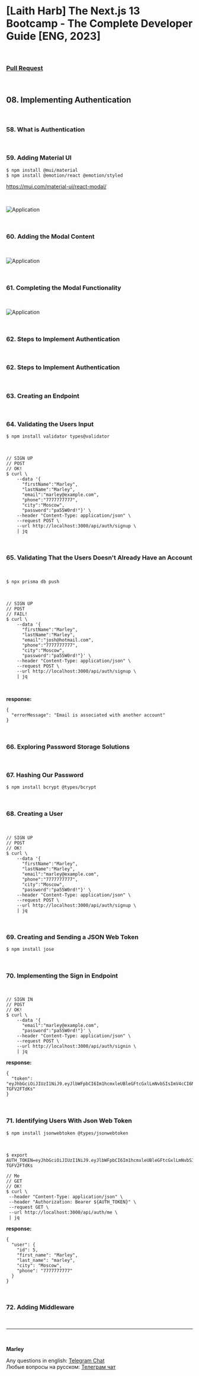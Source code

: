# [Laith Harb] The Next.js 13 Bootcamp - The Complete Developer Guide [ENG, 2023]

<br/>

### [Pull Request](https://github.com/webmakaka/The-Next.js-13-Bootcamp-The-Complete-Developer-Guide/pull/7)

<br/>

## 08. Implementing Authentication

<br/>

### 58. What is Authentication

<br/>

### 59. Adding Material UI

```
$ npm install @mui/material
$ npm install @emotion/react @emotion/styled
```

https://mui.com/material-ui/react-modal/

<br/>

![Application](/img/pic-ch08-img01.png?raw=true)

<br/>

### 60. Adding the Modal Content

<br/>

![Application](/img/pic-ch08-img02.png?raw=true)

<br/>

### 61. Completing the Modal Functionality

<br/>

![Application](/img/pic-ch08-img03.png?raw=true)

<br/>

### 62. Steps to Implement Authentication

<br/>

### 62. Steps to Implement Authentication

<br/>

### 63. Creating an Endpoint

<br/>

### 64. Validating the Users Input

```
$ npm install validator types@validator
```

<br/>

```
// SIGN UP
// POST
// OK!
$ curl \
    --data '{
      "firstName":"Marley",
      "lastName":"Marley",
      "email":"marley@example.com",
      "phone":"7777777777",
      "city":"Moscow",
      "password":"pa55W0rd!"}' \
    --header "Content-Type: application/json" \
    --request POST \
    --url http://localhost:3000/api/auth/signup \
    | jq
```

<br/>

### 65. Validating That the Users Doesn't Already Have an Account

<br/>

```
$ npx prisma db push
```

<br/>

```
// SIGN UP
// POST
// FAIL!
$ curl \
    --data '{
      "firstName":"Marley",
      "lastName":"Marley",
      "email":"josh@hotmail.com",
      "phone":"7777777777",
      "city":"Moscow",
      "password":"pa55W0rd!"}' \
    --header "Content-Type: application/json" \
    --request POST \
    --url http://localhost:3000/api/auth/signup \
    | jq
```

<br/>

**response:**

```
{
  "errorMessage": "Email is associated with another account"
}
```

<br/>

### 66. Exploring Password Storage Solutions

<br/>

### 67. Hashing Our Password

```
$ npm install bcrypt @types/bcrypt
```

<br/>

### 68. Creating a User

<br/>

```
// SIGN UP
// POST
// OK!
$ curl \
    --data '{
      "firstName":"Marley",
      "lastName":"Marley",
      "email":"marley@example.com",
      "phone":"7777777777",
      "city":"Moscow",
      "password":"pa55W0rd!"}' \
    --header "Content-Type: application/json" \
    --request POST \
    --url http://localhost:3000/api/auth/signup \
    | jq
```

<br/>

### 69. Creating and Sending a JSON Web Token

```
$ npm install jose
```

<br/>

### 70. Implementing the Sign in Endpoint

<br/>

```
// SIGN IN
// POST
// OK!
$ curl \
    --data '{
      "email":"marley@example.com",
      "password":"pa55W0rd!"}' \
    --header "Content-Type: application/json" \
    --request POST \
    --url http://localhost:3000/api/auth/signin \
    | jq
```

**response:**

```
{
  "token": "eyJhbGciOiJIUzI1NiJ9.eyJlbWFpbCI6Im1hcmxleUBleGFtcGxlLmNvbSIsImV4cCI6MTY5Njc5MzU4Mn0.I5s5UnNi3quXvvd6Kob28sNm6jX9NNxg-TGFV2FTdKs"
}
```

<br/>

### 71. Identifying Users With Json Web Token

```
$ npm install jsonwebtoken @types/jsonwebtoken
```

<br/>

```
$ export AUTH_TOKEN=eyJhbGciOiJIUzI1NiJ9.eyJlbWFpbCI6Im1hcmxleUBleGFtcGxlLmNvbSIsImV4cCI6MTY5Njc5MzU4Mn0.I5s5UnNi3quXvvd6Kob28sNm6jX9NNxg-TGFV2FTdKs

// Me
// GET
// OK!
$ curl \
 --header "Content-Type: application/json" \
 --header "Authorization: Bearer ${AUTH_TOKEN}" \
 --request GET \
 --url http://localhost:3000/api/auth/me \
 | jq
```

**response:**

```
{
  "user": {
    "id": 5,
    "first_name": "Marley",
    "last_name": "marley",
    "city": "Moscow",
    "phone": "7777777777"
  }
}
```

<br/>

### 72. Adding Middleware

<br/>

---

<br/>

**Marley**

Any questions in english: <a href="https://jsdev.org/chat/">Telegram Chat</a>  
Любые вопросы на русском: <a href="https://jsdev.ru/chat/">Телеграм чат</a>
